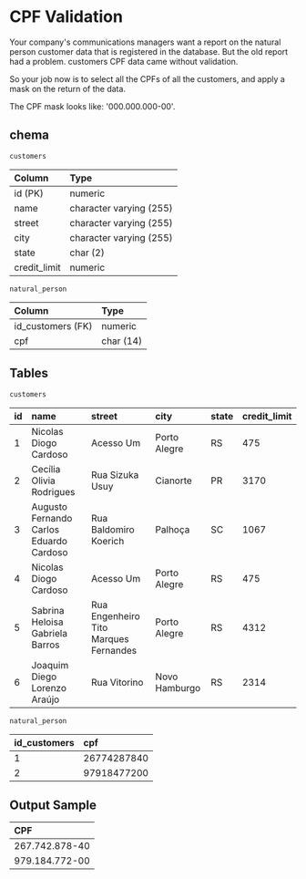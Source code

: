 # CPF Validation
Your company's communications managers want a report on the natural person customer data that is registered in the database. But the old report had a problem. customers CPF data came without validation.

So your job now is to select all the CPFs of all the customers, and apply a mask on the return of the data.

The CPF mask looks like: '000.000.000-00'.

## chema
    customers
| Column       | Type                    |
|:-------------|:------------------------|
| id (PK)      | numeric                 |
| name         | character varying (255) |
| street       | character varying (255) |
| city         | character varying (255) |
| state        | char (2)                |
| credit_limit | numeric                 |
    
    natural_person
| Column            | Type      |
|:------------------|:----------|
| id_customers (FK) | numeric   |
| cpf               | char (14) |

## Tables
    customers
| id | name                                    | street                                | city          | state | credit_limit |
|:---|:----------------------------------------|:--------------------------------------|:--------------|:------|:-------------|
| 1  | Nicolas Diogo Cardoso                   | Acesso Um                             | Porto Alegre  | RS    | 475          |
| 2  | Cecília Olivia Rodrigues                | Rua Sizuka Usuy                       | Cianorte      | PR    | 3170         |
| 3  | Augusto Fernando Carlos Eduardo Cardoso | Rua Baldomiro Koerich                 | Palhoça       | SC    | 1067         |
| 4  | Nicolas Diogo Cardoso                   | Acesso Um                             | Porto Alegre  | RS    | 475          |
| 5  | Sabrina Heloisa Gabriela Barros         | Rua Engenheiro Tito Marques Fernandes | Porto Alegre  | RS    | 4312         |
| 6  | Joaquim Diego Lorenzo Araújo            | Rua Vitorino                          | Novo Hamburgo | RS    | 2314         |

    natural_person
| id_customers | cpf         |
|:-------------|:------------|
| 1            | 26774287840 |
| 2            | 97918477200 |

## Output Sample
| CPF            |
|:---------------|
| 267.742.878-40 |
| 979.184.772-00 | 